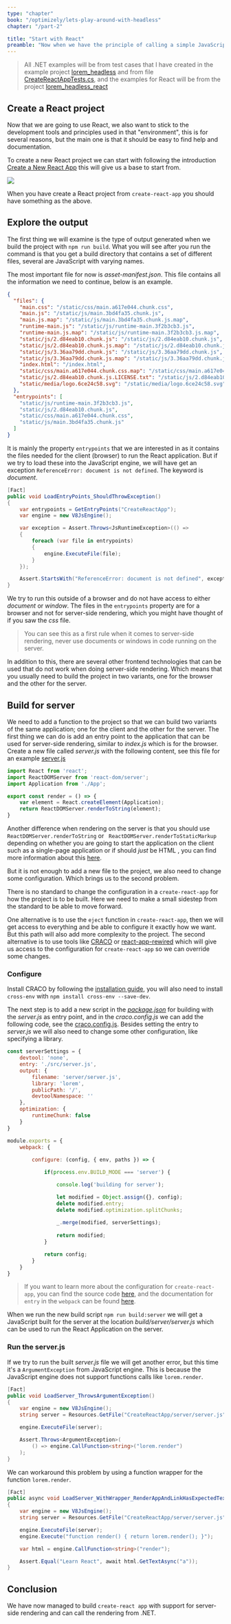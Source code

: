 ```yaml
---
type: "chapter"
book: "/optimizely/lets-play-around-with-headless"
chapter: "/part-2"

title: "Start with React"
preamble: "Now when we have the principle of calling a simple JavaScript function from .NET, it is time to look at React and explore what the differences will be from a simple JavaScript. "
---
```


> All .NET examples will be from test cases that I have created in the example project [lorem_headless](https://github.com/loremipsumdonec/optimizely-cms-models/tree/master/posts/lets_play_around_with_headless/example/lorem_headless) and from file [CreateReactAppTests.cs](https://github.com/loremipsumdonec/optimizely-cms-models/blob/master/posts/lets_play_around_with_headless/example/lorem_headless/lorem_headless_tests/CreateReactAppTests.cs), and the examples for React will be from the project [lorem_headless_react](https://github.com/loremipsumdonec/optimizely-cms-models/blob/master/posts/lets_play_around_with_headless/example/lorem_headless_react)

## Create a React project

Now that we are going to use React, we also want to stick to the development tools and principles used in that "environment", this is for several reasons, but the main one is that it should be easy to find help and documentation.

To create a new React project we can start with following the introduction [Create a New React App](https://reactjs.org/docs/create-a-new-react-app.html) this will give us a base to start from.

![](./resources/create_react_app_done.png)

When you have create a React project from `create-react-app` you should have something as the above.

## Explore the output

The first thing we will examine is the type of output generated when we build the project with `npm run build`. What you will see after you run the command is that you get a build directory that contains a set of different files, several are JavaScript with varying names.

The most important file for now is _asset-manifest.json_. This file contains all the information we need to continue, below is an example.

```json
{
  "files": {
    "main.css": "/static/css/main.a617e044.chunk.css",
    "main.js": "/static/js/main.3bd4fa35.chunk.js",
    "main.js.map": "/static/js/main.3bd4fa35.chunk.js.map",
    "runtime-main.js": "/static/js/runtime-main.3f2b3cb3.js",
    "runtime-main.js.map": "/static/js/runtime-main.3f2b3cb3.js.map",
    "static/js/2.d84eab10.chunk.js": "/static/js/2.d84eab10.chunk.js",
    "static/js/2.d84eab10.chunk.js.map": "/static/js/2.d84eab10.chunk.js.map",
    "static/js/3.36aa79dd.chunk.js": "/static/js/3.36aa79dd.chunk.js",
    "static/js/3.36aa79dd.chunk.js.map": "/static/js/3.36aa79dd.chunk.js.map",
    "index.html": "/index.html",
    "static/css/main.a617e044.chunk.css.map": "/static/css/main.a617e044.chunk.css.map",
    "static/js/2.d84eab10.chunk.js.LICENSE.txt": "/static/js/2.d84eab10.chunk.js.LICENSE.txt",
    "static/media/logo.6ce24c58.svg": "/static/media/logo.6ce24c58.svg"
  },
  "entrypoints": [
    "static/js/runtime-main.3f2b3cb3.js",
    "static/js/2.d84eab10.chunk.js",
    "static/css/main.a617e044.chunk.css",
    "static/js/main.3bd4fa35.chunk.js"
  ]
}
```

It is mainly the property `entrypoints` that we are interested in as it contains the files needed for the client (browser) to run the React application. But if we try to load these into the JavaScript engine, we will have get an exception `ReferenceError: document is not defined`. The keyword is _document_. 

```csharp
[Fact]
public void LoadEntryPoints_ShouldThrowException()
{
    var entrypoints = GetEntryPoints("CreateReactApp");
    var engine = new V8JsEngine();

    var exception = Assert.Throws<JsRuntimeException>(() =>
    {
        foreach (var file in entrypoints)
        {
        	engine.ExecuteFile(file);
        }
    });

    Assert.StartsWith("ReferenceError: document is not defined", exception.Message);
}
```

We try to run this outside of a browser and do not have access to either _document_ or _window_. The files in the `entrypoints` property are for a browser and not for server-side rendering, which you might have thought of if you saw the _css_ file.

> You can see this as a first rule when it comes to server-side rendering, never use documents or windows in code running on the server.

In addition to this, there are several other frontend technologies that can be used that do not work when doing server-side rendering.
Which means that you usually need to build the project in two variants, one for the browser and the other for the server.

## Build for server

We need to add a function to the project so that we can build two variants of the same application; one for the client and the other for the server. The first thing we can do is add an entry point to the application that can be used for server-side rendering, similar to _index.js_ which is for the browser. Create a new file called _server.js_ with the following content, see this file for an example [server.js](https://github.com/loremipsumdonec/optimizely-cms-models/tree/master/posts/lets_play_around_with_headless/example/lorem_headless/lorem_headless_react/src/server.js)

```javascript
import React from 'react';
import ReactDOMServer from 'react-dom/server';
import Application from './App';

export const render = () => {
	var element = React.createElement(Application);
	return ReactDOMServer.renderToString(element);
}
```

Another difference when rendering on the server is that you should use `ReactDOMServer.renderToString` or ` ReactDOMServer.renderToStaticMarkup` depending on whether you are going to start the application on the client such as a single-page application or if should _just_ be HTML , you can find more information about this [here](https://reactjs.org/docs/react-dom-server.html).

But it is not enough to add a new file to the project, we also need to change some configuration. Which brings us to the second problem. 

There is no standard to change the configuration in a `create-react-app` for how the project is to be built. Here we need to make a small sidestep from the standard to be able to move forward. 

One alternative is to use the `eject` function in `create-react-app`, then we will get access to everything and be able to configure it exactly how we want. But this path will also add more complexity to the project. The second alternative is to use tools like [CRACO](https://github.com/gsoft-inc/craco) or [react-app-rewired](https://github.com/timarney/react-app-rewired) which will give us access to the configuration for `create-react-app` so we can override some changes. 

### Configure

Install CRACO by following the [installation guide](https://github.com/gsoft-inc/craco/blob/master/packages/craco/README.md#installation), you will also need to install `cross-env` with `npm install cross-env --save-dev`.  

The next step is to add a new script in the [_package.json_](https://github.com/loremipsumdonec/optimizely-cms-models/tree/master/posts/lets_play_around_with_headless/example/lorem_headless_react/package.json) for building with the _server.js_ as entry point, and in the _craco.config.js_ we can add the following code, see the [craco.config.js](https://github.com/loremipsumdonec/optimizely-cms-models/tree/master/posts/lets_play_around_with_headless/example/lorem_headless_react/craco.config.js). Besides setting the entry to _server.js_ we will also need to change some other configuration, like specifying a library. 

```javascript
const serverSettings = {
    devtool: 'none',
    entry: './src/server.js',
    output: {
        filename: 'server/server.js',
        library: 'lorem',
        publicPath: '/',
        devtoolNamespace: ''
    },
    optimization: {
        runtimeChunk: false
    }
}

module.exports = {
    webpack: {
       
        configure: (config, { env, paths }) => {

            if(process.env.BUILD_MODE === 'server') {

                console.log('building for server');

                let modified = Object.assign({}, config);
                delete modified.entry;
                delete modified.optimization.splitChunks;
    
                _.merge(modified, serverSettings);
    
                return modified;
            }

            return config;
        }
    }
}
```

> If you want to learn more about the configuration for `create-react-app`, you can find the source code [here](https://github.com/facebook/create-react-app/blob/main/packages/react-scripts/config/webpack.config.js#L188), and the documentation for `entry` in the `webpack` can be found [here](https://webpack.js.org/concepts/entry-points/).

When we run the new build script `npm run build:server` we will get a JavaScript built for the server at the location _build/server/server.js_ which can be used to run the React Application on the server.

### Run the server.js

If we try to run the built _server.js_ file we will get another error, but this time it's a `ArgumentException` from JavaScript engine. This is because the JavaScript engine does not support functions calls like `lorem.render`.

```csharp
[Fact]
public void LoadServer_ThrowsArgumentException() 
{
    var engine = new V8JsEngine();
    string server = Resources.GetFile("CreateReactApp/server/server.js");

    engine.ExecuteFile(server);

    Assert.Throws<ArgumentException>(
        () => engine.CallFunction<string>("lorem.render")
    );
}
```

We can workaround this problem by using a function wrapper for the function `lorem.render`.

```csharp
[Fact]
public async void LoadServer_WithWrapper_RenderAppAndLinkHasExpectedText()
{
    var engine = new V8JsEngine();
    string server = Resources.GetFile("CreateReactApp/server/server.js");

    engine.ExecuteFile(server);
    engine.Execute("function render() { return lorem.render(); }");

    var html = engine.CallFunction<string>("render");

    Assert.Equal("Learn React", await html.GetTextAsync("a"));
}
```

## Conclusion

We have now managed to build `create-react app` with support for server-side rendering and can call the rendering from .NET.

